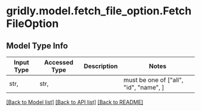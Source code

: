 # gridly.model.fetch_file_option.FetchFileOption

## Model Type Info
Input Type | Accessed Type | Description | Notes
------------ | ------------- | ------------- | -------------
str,  | str,  |  | must be one of ["all", "id", "name", ] 

[[Back to Model list]](../../README.md#documentation-for-models) [[Back to API list]](../../README.md#documentation-for-api-endpoints) [[Back to README]](../../README.md)

